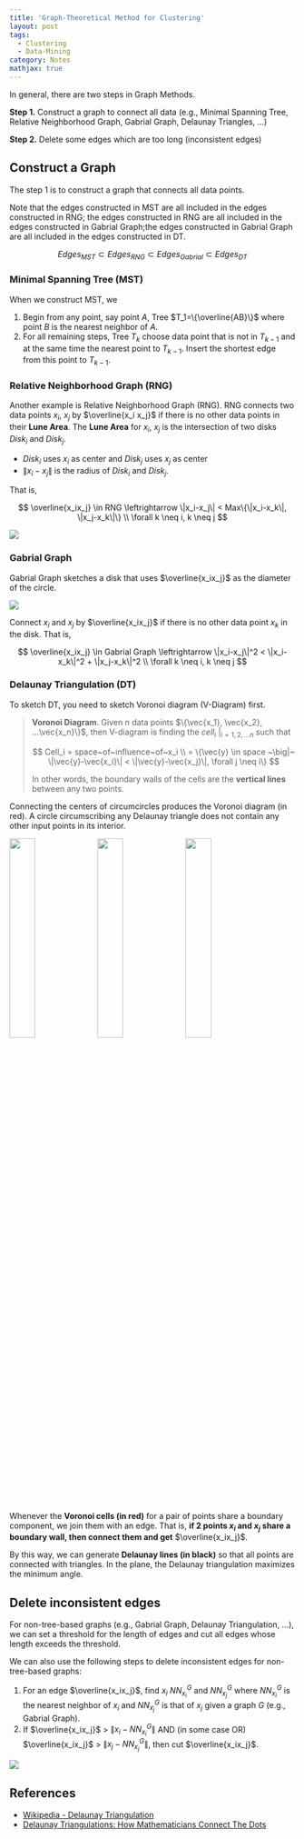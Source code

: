 ```yaml
---
title: 'Graph-Theoretical Method for Clustering'
layout: post
tags:
  - Clustering
  - Data-Mining
category: Notes
mathjax: true
---
```


In general, there are two steps in Graph Methods.

**Step 1.** Construct a graph to connect all data (e.g., Minimal Spanning Tree, Relative Neighborhood Graph, Gabrial Graph, Delaunay Triangles, ...)

**Step 2.** Delete some edges which are too long (inconsistent edges)

<!--more-->

## Construct a Graph

The step 1 is to construct a graph that connects all data points.

Note that the edges constructed in MST are all included in the edges constructed in RNG; the edges constructed in RNG are all included in the edges constructed in Gabrial Graph;the edges constructed in Gabrial Graph are all included in the edges constructed in DT.

$$
Edges_{MST} \subset Edges_{RNG} \subset Edges_{Gabrial} \subset Edges_{DT}
$$

### Minimal Spanning Tree (MST)

When we construct MST, we 

1. Begin from any point, say point $A$, Tree $T_1=\{\overline{AB}\}$ where point $B$ is the nearest neighbor of $A$.
2. For all remaining steps, Tree $T_k$ choose data point that is not in $T_{k-1}$ and at the same time the nearest point to $T_{k-1}$.   Insert the shortest edge from this point to $T_{k-1}$.

### Relative Neighborhood Graph (RNG)

Another example is Relative Neighborhood Graph (RNG).   RNG connects two data points $x_i$, $x_j$ by $\overline{x_i x_j}$ if there is no other data points in their **Lune Area**.   The **Lune Area** for $x_i$, $x_j$ is the intersection of two disks $Disk_i$ and $Disk_j$.
 - $Disk_i$ uses $x_i$ as center and $Disk_j$ uses $x_j$ as center
 - $\|x_i-x_j\|$ is the radius of $Disk_i$ and $Disk_j$.

That is,

$$
\overline{x_ix_j} \in RNG \leftrightarrow \|x_i-x_j\| < Max\{\|x_i-x_k\|, \|x_j-x_k\|\}
\\
\forall k \neq i, k \neq j
$$

![](https://i.imgur.com/OWWnhSC.png)


### Gabrial Graph

Gabrial Graph sketches a disk that uses $\overline{x_ix_j}$ as the diameter of the circle.

![](https://i.imgur.com/rXjCxRH.png)


Connect $x_i$ and $x_j$ by $\overline{x_ix_j}$ if there is no other data point $x_k$ in the disk.   That is,

$$
\overline{x_ix_j} \in Gabrial Graph \leftrightarrow \|x_i-x_j\|^2 < \|x_i-x_k\|^2 + \|x_j-x_k\|^2
\\
\forall k \neq i, k \neq j
$$


### Delaunay Triangulation (DT)

To sketch DT, you need to sketch Voronoi diagram (V-Diagram) first.

> **Voronoi Diagram**.   Given $n$ data points $\{\vec{x_1}, \vec{x_2}, ...\vec{x_n}\}$, then  V-diagram is finding the $\left.cell_i~\right\vert_{i=1,2,...n}$ such that
> 
> $$
> Cell_i = space~of~influence~of~x_i
> \\
> = \{\vec{y} \in space ~\big|~ \|\vec{y}-\vec{x_i}\| < \|\vec{y}-\vec{x_j}\|, \forall j \neq i\}
> $$
> 
> In other words, the boundary walls of the cells are the **vertical lines** between any two points.

Connecting the centers of circumcircles produces the Voronoi diagram (in red).   A circle circumscribing any Delaunay triangle does not contain any other input points in its interior.

<img src="https://imgur.com/V1DOZDh.png" style="width:30%">
<img src="https://imgur.com/I5HIYj4.png" style="width:30%">
<img src="https://imgur.com/MZ4HMwv.png" style="width:30%">


Whenever the **Voronoi cells (in red)** for a pair of points share a boundary component, we join them with an edge.   That is, **if 2 points $x_i$ and $x_j$ share a boundary wall, then connect them and get** $\overline{x_ix_j}$.

By this way, we can generate **Delaunay lines (in black)** so that all points are connected with triangles.   In the plane, the Delaunay triangulation maximizes the minimum angle.

## Delete inconsistent edges

For non-tree-based graphs (e.g., Gabrial Graph, Delaunay Triangulation, ...), we can set a threshold for the length of edges and cut all edges whose length exceeds the threshold.

We can also use the following steps to delete inconsistent edges for non-tree-based graphs:

1. For an edge $\overline{x_ix_j}$, find $x_i$ $NN_{x_i}^G$ and $NN_{x_j}^G$ where $NN_{x_i}^G$ is the nearest neighbor of $x_i$ and $NN_{x_j}^G$ is that of $x_j$ given a graph $G$ (e.g., Gabrial Graph).
2. If $\overline{x_ix_j}$ > $\|x_i-NN_{x_i}^G\|$ AND (in some case OR) $\overline{x_ix_j}$ > $\|x_j-NN_{x_j}^G\|$, then cut $\overline{x_ix_j}$.

![](https://i.imgur.com/emC17mI.png)


## References
- [Wikipedia - Delaunay Triangulation](https://en.wikipedia.org/wiki/Delaunay_triangulation)
- [Delaunay Triangulations: How Mathematicians Connect The Dots](https://www.forbes.com/sites/kevinknudson/2016/06/13/delaunay-triangulations-how-mathematicians-connect-the-dots/2/#722666e161d3)
